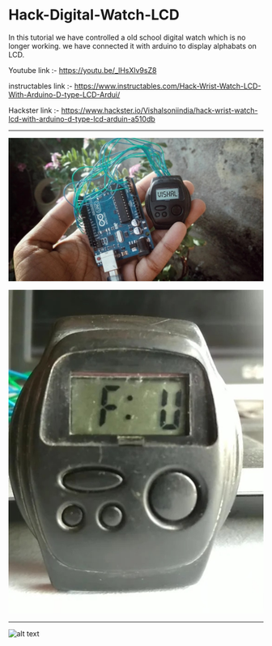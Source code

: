 # Hack-Digital-Watch-LCD

In this tutorial we have controlled a old school digital watch which is no longer working.
we have connected it with arduino to display alphabats on LCD.

Youtube link :- https://youtu.be/_lHsXlv9sZ8

instructables link :- https://www.instructables.com/Hack-Wrist-Watch-LCD-With-Arduino-D-type-LCD-Ardui/

Hackster link :- https://www.hackster.io/Vishalsoniindia/hack-wrist-watch-lcd-with-arduino-d-type-lcd-arduin-a510db


_______________________________

![alt text](https://github.com/vishalsoniindia/Hack-Digital-Watch-LCD/blob/main/FAIKO68KOZRI6OJ.jpg)


![alt text](https://github.com/vishalsoniindia/Hack-Digital-Watch-LCD/blob/main/FGPRKO3KOZRHZTD.jpg)

_______________________________

![alt text](https://content.instructables.com/FAI/KO68/KOZRI6OJ/FAIKO68KOZRI6OJ.jpg?auto=webp&frame=1&width=1024&height=1024&fit=bounds&md=f245be3d5542b36900715f32f241c395)
